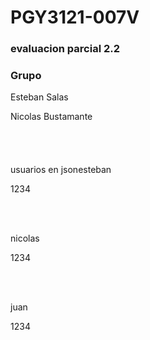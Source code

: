 <h1>PGY3121-007V</h1>
<h3>evaluacion parcial 2.2</h3>

<h3>Grupo</h3>

<p>Esteban Salas</p>
<p>Nicolas Bustamante</p>
  <br></br>
<h4></h4> usuarios en json</h4
  <p>esteban</p>
  <p>1234</p>
  <br></br>
  <p>nicolas</p>
  <p>1234</p>
  <br></br>
  <p>juan</p>
  <p>1234</p>
